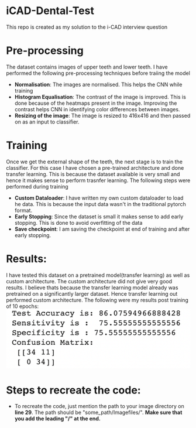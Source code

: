 # iCAD-Dental-Test
This repo is created as my solution to the i-CAD interview question

# Pre-processing
The dataset contains images of upper teeth and lower teeth. I have performed the following pre-processing techniques before traiing the model

 - **Normalisation**: The images are normalised. This helps the CNN while training 
 - **Histogram Equalisation**: The contrast of the image is improved. This is done because of the heatmaps present in the image. Improving the contrast helps CNN in identifying color differences between images. 
 - **Resizing of the image**: The image is resized to 416x416 and then passed on as an input to classifier.  

# Training
Once we get the external shape of the teeth, the next stage is to train the classifier. For this case I have chosen a pre-trained architecture and done transfer learning. This is because the dataset available is very small and hence it makes sense to perform trasnfer learning. The following steps were performed during training 

- **Custom Dataloader**: I have written my own custom dataloader to load he data. This is because the input data wasn't in the traditional pytorch format. 
- **Early Stopping**: Since the dataset is small it makes sense to add early stopping. This is done to avoid overfitting of the data
- **Save checkpoint**: I am saving the checkpoint at end of training and after early stopping.  



# Results:
I have tested this dataset on a pretrained model(transfer learning) as well as custom architecture. The custom architecture did not give very good results. I believe thats because the transfer learning model already was pretrained on a significantly larger dataset. Hence transfer learning out performed custom architecture.
The following were my results post training of 10 epochs:
![Results of code](./results.png?raw=true )

# Steps to recreate the code:
- To recreate the code, just mention the path to your image directory on **line 29**. The path should be "some_path/Imagefiles/". **Make sure that you add the leading "/" at the end.**







